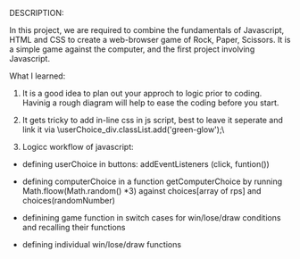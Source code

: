 DESCRIPTION:

In this project, we are required to combine the fundamentals of Javascript, HTML and CSS to create a web-browser game of Rock, Paper, Scissors. It is a simple game against the computer, and the first project involving Javascript.

What I learned:

1) It is a good idea to plan out your approch to logic prior to coding. Havinig a rough diagram will help to ease the coding before you start.

2) It gets tricky to add in-line css in js script, best to leave it seperate and link it via \\userChoice_div.classList.add('green-glow');\\

3) Logicc workflow of javascript:

- defining userChoice in buttons: addEventListeners (click, funtion())

- defining computerChoice in a function getComputerChoice by running Math.floow(Math.random() *3) against choices[array of rps] and choices(randomNumber)

- definining game function in switch cases for win/lose/draw conditions and recalling their functions

- defining individual win/lose/draw functions 
